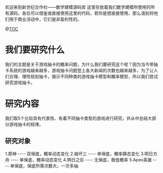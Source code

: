 欢迎来到新世纪合作社——数学建模源码库
这里存放着我们数学建模所使用的所有源码，各位可以借鉴或直接使用这里的代码，若你是想直接使用，那么请别将他们用于商业活动中，它们是非盈利性的。

@[TOC](我们的数学建模)

# 我们要研究什么

我们的主题是关于游戏抽卡的概率问题，为什么我们要研究这个呢？因为当今带抽卡系统的游戏越来越多，游戏抽卡问题登上各大新闻的次数也越来越多，为了让人们合理、理性规划抽卡，揭示不同种类的游戏抽卡模型和概率模型，所以我们尝试研究游戏抽卡。

# 研究内容

我们取5个比较具有代表性、有着不同抽卡类型的游戏进行研究，并从中总结大部分游戏抽卡的规律。
## 研究对象
1.原神 ---- 双保底，概率动态变化
2.崩坏三 ---- 单保底，概率静态变化
3.明日方舟 ---- 单保底，概率动态变化
4.明日之后 ---- 无保底，极低概率
5.Apex英雄 ---- 单保底，保底所需次数大，一次多抽
